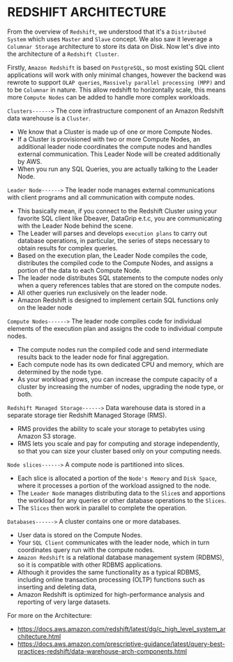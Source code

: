 # REDSHIFT ARCHITECTURE
From the overview of `Redshift`, we understood that it's a `Distributed System` which uses `Master` and `Slave` concept.
We also saw it leverage a `Columnar Storage` architecture to store its data on Disk.
Now let's dive into the architecture of a `Redshift Cluster`. 

Firstly, `Amazon Redshift` is based on `PostgreSQL`, so most existing SQL client applications will work with 
only minimal changes, however the backend was rewrote to support `OLAP queries`, `Massively parallel processing (MPP)`
and to be `Columnar` in nature. This allow redshift to horizontally scale, this means more `Compute Nodes` can be added 
to handle more complex workloads.

`Clusters------>` The core infrastructure component of an Amazon Redshift data warehouse is a `Cluster`.
- We know that a Cluster is made up of one or more Compute Nodes.
- If a Cluster is provisioned with two or more Compute Nodes, an additional leader node coordinates the compute nodes and handles external communication. This Leader Node will be created additionally by AWS.
- When you run any SQL Queries, you are actually talking to the Leader Node.

`Leader Node------>` The leader node manages external communications with client programs and all communication with compute nodes.
- This basically mean, if you connect to the Redshift Cluster using your favorite SQL client like Dbeaver, DataGrip e.t.c, you are communicating with the Leader Node behind the scene.
- The Leader will parses and develops `execution plans` to carry out database operations, in particular, the series of steps necessary to obtain results for complex queries.
- Based on the execution plan, the Leader Node compiles the code, distributes the compiled code to the Compute Nodes, and assigns a portion of the data to each Compute Node.
- The leader node distributes SQL statements to the compute nodes only when a query references tables that are stored on the compute nodes.
- All other queries run exclusively on the leader node.
- Amazon Redshift is designed to implement certain SQL functions only on the leader node

`Compute Nodes------>` The leader node compiles code for individual elements of the execution plan and assigns the code to individual compute nodes. 
- The compute nodes run the compiled code and send intermediate results back to the leader node for final aggregation.
- Each compute node has its own dedicated CPU and memory, which are determined by the node type.
- As your workload grows, you can increase the compute capacity of a cluster by increasing the number of nodes, upgrading the node type, or both.

`Redshift Managed Storage------>` Data warehouse data is stored in a separate storage tier Redshift Managed Storage (RMS). 
- RMS provides the ability to scale your storage to petabytes using Amazon S3 storage.
- RMS lets you scale and pay for computing and storage independently, so that you can size your cluster based only on your computing needs.

`Node slices------>` A compute node is partitioned into slices. 
- Each slice is allocated a portion of the `Node's Memory` and `Disk Space`, where it processes a portion of the workload assigned to the node.
- The `Leader Node` manages distributing data to the `Slice`s and apportions the workload for any queries or other database operations to the `Slices`.
- The `Slices` then work in parallel to complete the operation.

`Databases------>` A cluster contains one or more databases. 
- User data is stored on the Compute Nodes.
- Your `SQL Client` communicates with the leader node, which in turn coordinates query run with the compute nodes.
- `Amazon Redshift` is a relational database management system (RDBMS), so it is compatible with other RDBMS applications.
- Although it provides the same functionality as a typical RDBMS, including online transaction processing (OLTP) functions such as inserting and deleting data,
- Amazon Redshift is optimized for high-performance analysis and reporting of very large datasets.

For more on the Architecture: 
- https://docs.aws.amazon.com/redshift/latest/dg/c_high_level_system_architecture.html
- https://docs.aws.amazon.com/prescriptive-guidance/latest/query-best-practices-redshift/data-warehouse-arch-components.html



